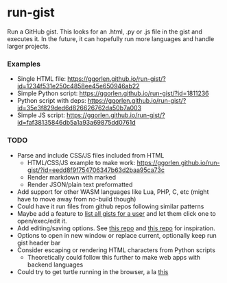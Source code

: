 # run-gist

Run a GitHub gist. This looks for an .html, .py or .js file in the gist and executes it. In the future, it can hopefully run more languages and handle larger projects.

### Examples

- Single HTML file: <https://ggorlen.github.io/run-gist/?id=1234f531e250c4858ee45e650946ab22>
- Simple Python script: <https://ggorlen.github.io/run-gist/?id=1811236>
- Python script with deps: <https://ggorlen.github.io/run-gist/?id=35e3f829ded6d826626762da50b7a003>
- Simple JS script: <https://ggorlen.github.io/run-gist/?id=faf38135846db5a1a93a69875dd0761d>

### TODO

- Parse and include CSS/JS files included from HTML
  - HTML/CSS/JS example to make work: <https://ggorlen.github.io/run-gist/?id=eedd8f9f754706347b63d2baa95ca73c>
  - Render markdown with marked
  - Render JSON/plain text preformatted
- Add support for other WASM languages like Lua, PHP, C, etc (might have to move away from no-build though)
- Could have it run files from github repos following similar patterns
- Maybe add a feature to [list all gists for a user](https://github.com/ggorlen/gist-list) and let them click one to open/exec/edit it.
- Add editing/saving options. See [this repo](https://github.com/greggman/jsgist?tab=readme-ov-file) and [this repo](https://github.com/gist-run/gist-run) for inspiration.
- Options to open in new window or replace current, optionally keep run gist header bar
- Consider escaping or rendering HTML characters from Python scripts
  - Theoretically could follow this further to make web apps with backend languages
- Could try to get turtle running in the browser, a la [this](https://stackoverflow.com/questions/69326598/running-python-3-turtle-programs-in-the-browser)
